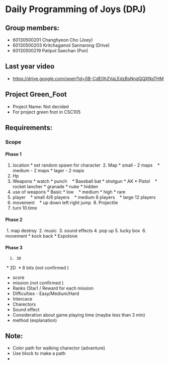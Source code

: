 # Daily Programming of Joys (DPJ)
## Group members:
   * 60130500201 Changhyeon Cho (Joey)
   * 60130500203 Kritchagamol Sannarong (Drive)
   * 60130500219 Patipol Saechan (Pon)

## Last year video
  * https://drive.google.com/open?id=0B-CdE0h2VaLEdzBsNndQQXNsTHM

## Project Green_Foot
  * Project Name: Not decided
  * For project green foot in CSC105

## Requirements:
  ### Scope
  #### Phase 1
  1. location
    * set random spawn for character 
  2. Map
    * small - 2 maps
    * medium - 2 maps
    * lager - 2 maps
  3. Hp
  4. Weapons 
    * watch
    * punch
    * Baseball bat
    * shotgun
    * AK
    * Pistol
    * rocket lancher
    * granade
    * nuke
    * hidden
  5. use of weapons
    * Basic
    * low
    * medium 
    * high
    * rare
  6. player
    * small 4/6 players 
    * medium 8 players
    * large 12 players 
  7. movement
    * up down left right jump
  8. Projectile 
  9. turn
  10.time 
 #### Phase 2
  1. map destroy 
  2. music
  3. sound effects
  4. pop up
  5. lucky box
  6. movement
     * kock back
     * Expolsive
  #### Phase 3
      1. 3D
      
  * 2D
  * 8 bits (not confirmed )
  * score
  * mission (not confirmed )
  * Ranks (Star) / Reward for each mission
  * Difficulties - Easy/Medium/Hard
  * Intercace
  * Charectors
  * Sound effect
  * Consideration about game playing time (maybe less than 3 min)
  * method (explanation)




## Note:
  * Color path for walking charector (advanture)
  * Use block to make a path
  *
